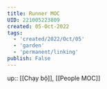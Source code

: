 ```yaml
---
title: Runner MOC
UID: 221005223809
created: 05-Oct-2022
tags:
  - 'created/2022/Oct/05'
  - 'garden'
  - 'permanent/linking'
publish: False
---
```

up:: [[Chạy bộ]], [[People MOC]]
